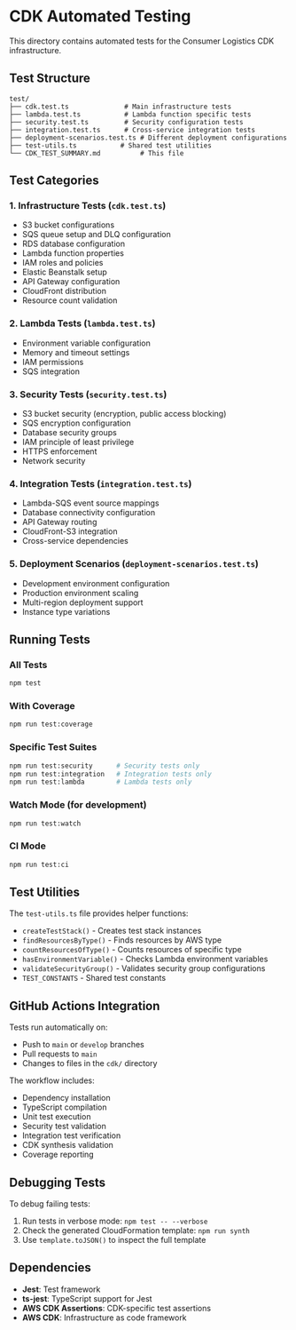 # CDK Automated Testing

This directory contains  automated tests for the Consumer Logistics CDK infrastructure.

## Test Structure

```
test/
├── cdk.test.ts              # Main infrastructure tests
├── lambda.test.ts           # Lambda function specific tests
├── security.test.ts         # Security configuration tests
├── integration.test.ts      # Cross-service integration tests
├── deployment-scenarios.test.ts # Different deployment configurations
├── test-utils.ts           # Shared test utilities
└── CDK_TEST_SUMMARY.md          # This file
```

## Test Categories

### 1. Infrastructure Tests (`cdk.test.ts`)
- S3 bucket configurations
- SQS queue setup and DLQ configuration
- RDS database configuration
- Lambda function properties
- IAM roles and policies
- Elastic Beanstalk setup
- API Gateway configuration
- CloudFront distribution
- Resource count validation

### 2. Lambda Tests (`lambda.test.ts`)
- Environment variable configuration
- Memory and timeout settings
- IAM permissions
- SQS integration

### 3. Security Tests (`security.test.ts`)
- S3 bucket security (encryption, public access blocking)
- SQS encryption configuration
- Database security groups
- IAM principle of least privilege
- HTTPS enforcement
- Network security

### 4. Integration Tests (`integration.test.ts`)
- Lambda-SQS event source mappings
- Database connectivity configuration
- API Gateway routing
- CloudFront-S3 integration
- Cross-service dependencies

### 5. Deployment Scenarios (`deployment-scenarios.test.ts`)
- Development environment configuration
- Production environment scaling
- Multi-region deployment support
- Instance type variations

## Running Tests

### All Tests
```bash
npm test
```

### With Coverage
```bash
npm run test:coverage
```

### Specific Test Suites
```bash
npm run test:security      # Security tests only
npm run test:integration   # Integration tests only
npm run test:lambda        # Lambda tests only
```

### Watch Mode (for development)
```bash
npm run test:watch
```

### CI Mode
```bash
npm run test:ci
```

## Test Utilities

The `test-utils.ts` file provides helper functions:
- `createTestStack()` - Creates test stack instances
- `findResourcesByType()` - Finds resources by AWS type
- `countResourcesOfType()` - Counts resources of specific type
- `hasEnvironmentVariable()` - Checks Lambda environment variables
- `validateSecurityGroup()` - Validates security group configurations
- `TEST_CONSTANTS` - Shared test constants

## GitHub Actions Integration

Tests run automatically on:
- Push to `main` or `develop` branches
- Pull requests to `main`
- Changes to files in the `cdk/` directory

The workflow includes:
- Dependency installation
- TypeScript compilation
- Unit test execution
- Security test validation
- Integration test verification
- CDK synthesis validation
- Coverage reporting

## Debugging Tests

To debug failing tests:

1. Run tests in verbose mode: `npm test -- --verbose`
2. Check the generated CloudFormation template: `npm run synth`
3. Use `template.toJSON()` to inspect the full template

## Dependencies

- **Jest**: Test framework
- **ts-jest**: TypeScript support for Jest
- **AWS CDK Assertions**: CDK-specific test assertions
- **AWS CDK**: Infrastructure as code framework
